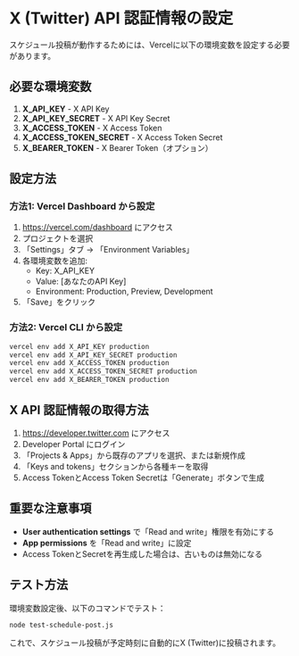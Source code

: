 # X (Twitter) API 認証情報の設定

スケジュール投稿が動作するためには、Vercelに以下の環境変数を設定する必要があります。

## 必要な環境変数

1. **X_API_KEY** - X API Key
2. **X_API_KEY_SECRET** - X API Key Secret
3. **X_ACCESS_TOKEN** - X Access Token
4. **X_ACCESS_TOKEN_SECRET** - X Access Token Secret
5. **X_BEARER_TOKEN** - X Bearer Token（オプション）

## 設定方法

### 方法1: Vercel Dashboard から設定

1. https://vercel.com/dashboard にアクセス
2. プロジェクトを選択
3. 「Settings」タブ → 「Environment Variables」
4. 各環境変数を追加:
   - Key: X_API_KEY
   - Value: [あなたのAPI Key]
   - Environment: Production, Preview, Development
5. 「Save」をクリック

### 方法2: Vercel CLI から設定

```bash
vercel env add X_API_KEY production
vercel env add X_API_KEY_SECRET production
vercel env add X_ACCESS_TOKEN production
vercel env add X_ACCESS_TOKEN_SECRET production
vercel env add X_BEARER_TOKEN production
```

## X API 認証情報の取得方法

1. https://developer.twitter.com にアクセス
2. Developer Portal にログイン
3. 「Projects & Apps」から既存のアプリを選択、または新規作成
4. 「Keys and tokens」セクションから各種キーを取得
5. Access TokenとAccess Token Secretは「Generate」ボタンで生成

## 重要な注意事項

- **User authentication settings** で「Read and write」権限を有効にする
- **App permissions** を「Read and write」に設定
- Access TokenとSecretを再生成した場合は、古いものは無効になる

## テスト方法

環境変数設定後、以下のコマンドでテスト：

```bash
node test-schedule-post.js
```

これで、スケジュール投稿が予定時刻に自動的にX (Twitter)に投稿されます。